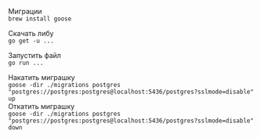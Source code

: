 Миграции  
`brew install goose`

Скачать либу  
`go get -u ...`

Запустить файл  
`go run ...`

Накатить миграшку  
`goose -dir ./migrations postgres "postgres://postgres:postgres@localhost:5436/postgres?sslmode=disable" up`  
Откатить миграшку  
`goose -dir ./migrations postgres "postgres://postgres:postgres@localhost:5436/postgres?sslmode=disable" down`
